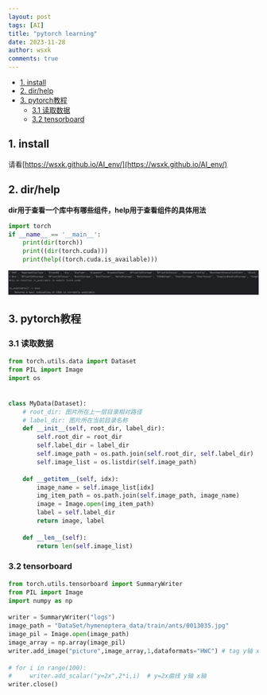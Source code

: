 ```yaml
---
layout: post
tags: [AI]
title: "pytorch learning"
date: 2023-11-28    
author: wsxk
comments: true
---
```


- [1. install](#1-install)
- [2. dir/help](#2-dirhelp)
- [3. pytorch教程](#3-pytorch教程)
  - [3.1 读取数据](#31-读取数据)
  - [3.2 tensorboard](#32-tensorboard)


## 1. install<br>
请看[https://wsxk.github.io/AI_env/](https://wsxk.github.io/AI_env/)<br>

## 2. dir/help<br>
**dir用于查看一个库中有哪些组件，help用于查看组件的具体用法**<br>
```python
import torch
if __name__ == '__main__':
    print(dir(torch))
    print((dir(torch.cuda)))
    print(help((torch.cuda.is_available)))
```
![](https://raw.githubusercontent.com/wsxk/wsxk_pictures/main/2023-7-6/20231128224945.png)

## 3. pytorch教程<br>
### 3.1 读取数据<br>
```python
from torch.utils.data import Dataset
from PIL import Image
import os


class MyData(Dataset):
    # root_dir: 图片所在上一层目录相对路径
    # label_dir: 图片所在当前目录名称
    def __init__(self, root_dir, label_dir):
        self.root_dir = root_dir
        self.label_dir = label_dir
        self.image_path = os.path.join(self.root_dir, self.label_dir)
        self.image_list = os.listdir(self.image_path)

    def __getitem__(self, idx):
        image_name = self.image_list[idx]
        img_item_path = os.path.join(self.image_path, image_name)
        image = Image.open(img_item_path)
        label = self.label_dir
        return image, label

    def __len__(self):
        return len(self.image_list)
```

### 3.2 tensorboard<br>
```python
from torch.utils.tensorboard import SummaryWriter
from PIL import Image
import numpy as np

writer = SummaryWriter("logs")
image_path = "DataSet/hymenoptera_data/train/ants/0013035.jpg"
image_pil = Image.open(image_path)
image_array = np.array(image_pil)
writer.add_image("picture",image_array,1,dataformats="HWC") # tag y轴 x轴 通道（height width channel）

# for i in range(100):
#     writer.add_scalar("y=2x",2*i,i)  # y=2x曲线 y轴 x轴
writer.close()
```
